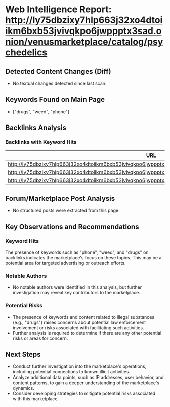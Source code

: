 # Web Intelligence Report: http://ly75dbzixy7hlp663j32xo4dtoiikm6bxb53jvivqkpo6jwppptx3sad.onion/venusmarketplace/catalog/psychedelics

## Detected Content Changes (Diff)

* No textual changes detected since last scan.

## Keywords Found on Main Page

* ["drugs", "weed", "phone"]

## Backlinks Analysis

### Backlinks with Keyword Hits

| URL | Keywords |
| --- | --- |
| http://ly75dbzixy7hlp663j32xo4dtoiikm6bxb53jvivqkpo6jwppptx3sad.onion/venusmarketplace/catalog/digital/phone | phone |
| http://ly75dbzixy7hlp663j32xo4dtoiikm6bxb53jvivqkpo6jwppptx3sad.onion/venusmarketplace/catalog/cannabis/weed | weed |
| http://ly75dbzixy7hlp663j32xo4dtoiikm6bxb53jvivqkpo6jwppptx3sad.onion/venusmarketplace/catalog/links/drugs | drugs |

## Forum/Marketplace Post Analysis

* No structured posts were extracted from this page.

## Key Observations and Recommendations

### Keyword Hits

The presence of keywords such as "phone", "weed", and "drugs" on backlinks indicates the marketplace's focus on these topics. This may be a potential area for targeted advertising or outreach efforts.

### Notable Authors

* No notable authors were identified in this analysis, but further investigation may reveal key contributors to the marketplace.

### Potential Risks

* The presence of keywords and content related to illegal substances (e.g., "drugs") raises concerns about potential law enforcement involvement or risks associated with facilitating such activities.
* Further analysis is required to determine if there are any other potential risks or areas for concern.

## Next Steps

* Conduct further investigation into the marketplace's operations, including potential connections to known illicit activities.
* Analyze additional data points, such as IP addresses, user behavior, and content patterns, to gain a deeper understanding of the marketplace's dynamics.
* Consider developing strategies to mitigate potential risks associated with this marketplace.